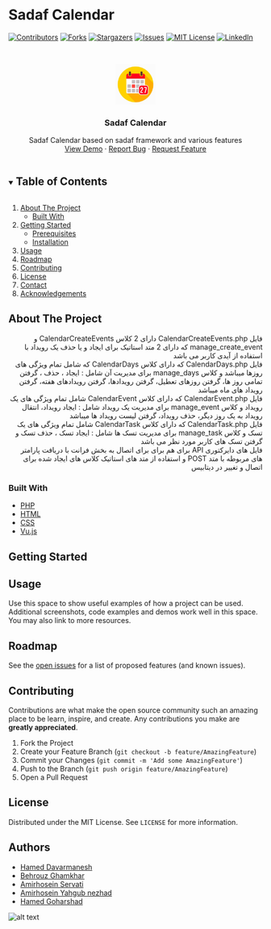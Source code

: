# Sadaf Calendar

[![Contributors][contributors-shield]][contributors-url]
[![Forks][forks-shield]][forks-url]
[![Stargazers][stars-shield]][stars-url]
[![Issues][issues-shield]][issues-url]
[![MIT License][license-shield]][license-url]
[![LinkedIn][linkedin-shield]][linkedin-url]



<!-- PROJECT LOGO -->
<br />
<p align="center">
  <a href="https://github.com/github_username/repo_name">
    <img src="images/logo.jpg" alt="Logo" width="80" height="80">
  </a>

  <h3 align="center">Sadaf Calendar</h3>

  <p align="center">
Sadaf Calendar based on sadaf framework and various features
    <br />
    <a href="https://github.com/github_username/repo_name">View Demo</a>
    ·
    <a href="https://github.com/github_username/repo_name/issues">Report Bug</a>
    ·
    <a href="https://github.com/github_username/repo_name/issues">Request Feature</a>
  </p>
</p>



<!-- TABLE OF CONTENTS -->
<details open="open">
  <summary><h2 style="display: inline-block">Table of Contents</h2></summary>
  <ol>
    <li>
      <a href="#about-the-project">About The Project</a>
      <ul>
        <li><a href="#built-with">Built With</a></li>
      </ul>
    </li>
    <li>
      <a href="#getting-started">Getting Started</a>
      <ul>
        <li><a href="#prerequisites">Prerequisites</a></li>
        <li><a href="#installation">Installation</a></li>
      </ul>
    </li>
    <li><a href="#usage">Usage</a></li>
    <li><a href="#roadmap">Roadmap</a></li>
    <li><a href="#contributing">Contributing</a></li>
    <li><a href="#license">License</a></li>
    <li><a href="#contact">Contact</a></li>
    <li><a href="#acknowledgements">Acknowledgements</a></li>
  </ol>
</details>



<!-- ABOUT THE PROJECT -->
## About The Project

<p align="right" dir="rtl">
فایل CalendarCreateEvents.php  دارای 2 کلاس CalendarCreateEvents و manage_create_event  که 
دارای 2 متد استاتیک برای ایجاد و یا حذف یک رویداد با استفاده از آیدی کاربر می باشد
<br>
فایل CalendarDays.php  که دارای  کلاس CalendarDays  که شامل تمام ویژگی های روزها میباشد و کلاس manage_days  برای مدیریت آن شامل : ایجاد ، حذف ، گرفتن تمامی روز ها، گرفتن روزهای تعطیل، گرفتن رویدادها، گرفتن رویدادهای هفته، گرفتن رویداد های ماه میباشد
<br>
فایل CalendarEvent.php  که دارای کلاس CalendarEvent شامل تمام ویژگی های یک رویداد و کلاس manage_event برای مدیریت یک رویداد شامل : ایجاد رویداد، انتقال رویداد به یک روز دیگر، حذف رویداد، گرفتن لیست رویداد ها میباشد
<br>
فایل CalendarTask.php که دارای کلاس CalendarTask شامل تمام ویژگی های یک تسک و کلاس manage_task برای مدیریت تسک ها شامل : ایجاد تسک ، حذف تسک و گرفتن تسک های کاربر مورد نظر می باشد
<br>
فایل های دایرکتوری API  برای هم برای برای اتصال به بخش فرانت با دریافت پارامتر های مربوطه با متد POST و استفاده از متد های استاتیک کلاس های ایجاد شده برای اتصال و تغییر در دیتابیس
<br>
</p>

### Built With

* [PHP]()
* [HTML]()
* [CSS]()
* [Vu.js]()



<!-- GETTING STARTED -->
## Getting Started



<!-- USAGE EXAMPLES -->
## Usage

Use this space to show useful examples of how a project can be used. Additional screenshots, code examples and demos work well in this space. You may also link to more resources.



<!-- ROADMAP -->
## Roadmap

See the [open issues](https://github.com/github_username/repo_name/issues) for a list of proposed features (and known issues).



<!-- CONTRIBUTING -->
## Contributing

Contributions are what make the open source community such an amazing place to be learn, inspire, and create. Any contributions you make are **greatly appreciated**.

1. Fork the Project
2. Create your Feature Branch (`git checkout -b feature/AmazingFeature`)
3. Commit your Changes (`git commit -m 'Add some AmazingFeature'`)
4. Push to the Branch (`git push origin feature/AmazingFeature`)
5. Open a Pull Request



<!-- LICENSE -->
## License

Distributed under the MIT License. See `LICENSE` for more information.



<!-- CONTACT -->
## Authors
* [Hamed Davarmanesh](https://t.me/hamed_dvrm)
* [Behrouz Ghamkhar](https://t.me/behrouz_gk)
* [Amirhosein Servati](https://t.me/AmirhosseinServati)
* [Amirhosein Yahgub nezhad](https://t.me/Ghaderon)
* [Hamed Goharshad](https://t.me/hamedGord)



<!-- MARKDOWN LINKS & IMAGES -->
<!-- https://www.markdownguide.org/basic-syntax/#reference-style-links -->
[contributors-shield]: https://img.shields.io/github/contributors/github_username/repo.svg?style=for-the-badge
[contributors-url]: https://github.com/milanifard/EventCalendar/repo/graphs/contributors
[forks-shield]: https://img.shields.io/github/forks/github_username/repo.svg?style=for-the-badge
[forks-url]: https://github.com/milanifard/EventCalendar/repo/network/members
[stars-shield]: https://img.shields.io/github/stars/github_username/repo.svg?style=for-the-badge
[stars-url]: https://github.com/milanifard/EventCalendar/repo/stargazers
[issues-shield]: https://img.shields.io/github/issues/github_username/repo.svg?style=for-the-badge
[issues-url]: https://github.com/milanifard/EventCalendar/repo/issues
[license-shield]: https://img.shields.io/github/license/github_username/repo.svg?style=for-the-badge
[license-url]: https://github.com/milanifard/EventCalendar/repo/blob/master/LICENSE.txt
[linkedin-shield]: https://img.shields.io/badge/-LinkedIn-black.svg?style=for-the-badge&logo=linkedin&colorB=555
[linkedin-url]: https://linkedin.com/in/milanifard/EventCalendar


![alt text](https://github.com/milanifard/EventCalendar/blob/master/ER.jpg)
